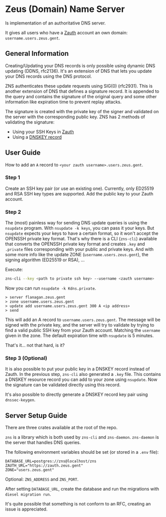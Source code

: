 # Zeus (Domain) Name Server

Is implementation of an authoritative DNS server.

It gives all users who have a [Zauth](https://zauth.zeus.gent) account an own domain: `username.users.zeus.gent`.

## General Information

Creating/Updating your DNS records is only possible using dynamic DNS updating (DDNS, rfc2136). 
It's an extension of DNS that lets you update your DNS records using the DNS protocol.

ZNS authenticates these update requests using SIG(0) (rfc2931). 
This is another extension of DNS that defines a signature record. It is appended to the query and contains the signature of the original query and 
some other information like expiration time to prevent replay attacks.

The signature is created with the private key of the signer and validated on the server with the corresponding public key.
ZNS has 2 methods of validating the signature:
- Using your SSH Keys in [Zauth](https://zauth.zeus.gent) 
- Using a [DNSKEY record](https://datatracker.ietf.org/doc/html/rfc4034#section-2)


## User Guide

How to add an `A` record to `<your zauth username>.users.zeus.gent`.

### Step 1

Create an SSH key pair (or use an existing one). Currently, only ED25519 and RSA SSH key types are supported.
Add the public key to your Zauth account.

### Step 2

The (most) painless way for sending DNS update queries is using the `nsupdate` program.
With `nsupdate -k keys`, you can pass it your keys. But `nsupdate` expects your keys to have a certain format, so it won't accept the OPENSSH private key format.
That's why there is a CLI (`zns-cli`) available that converts the OPENSSH private key format and creates `.key` and `.private` files corresponding with your public and private keys.
And with some more info like the update ZONE (`username.users.zeus.gent`), the signing algorithm (ED25519 or RSA), ...

Execute:

```sh
zns-cli --key <path to private ssh key> --username <zauth username>
```

Now you can run `nsupdate -k Kdns.private`.

```
> server flanagan.zeus.gent
> zone username.users.zeus.gent
> update add username.users.zeus.gent 300 A <ip address>
> send
```

This will add an A record to `username.users.zeus.gent`. 
The message will be signed with the private key, and the server will try to validate by trying to find a valid public SSH key from your Zauth account. Matching the `username` given in the zone.
The default expiration time with `nsupdate` is 5 minutes.

That's it... not that hard, is it?

### Step 3 (Optional)

It is also possible to put your public key in a DNSKEY record instead of Zauth. In the previous step, `zns-cli` also generated a `.key` file. 
This contains a DNSKEY resource record you can add to your zone using `nsupdate`. Now the signature can be validated directly using this record.

It's also possible to directly generate a DNSKEY record key pair using `dnssec-keygen`.

## Server Setup Guide

There are three crates available at the root of the repo.

`zns` is a library which is both used by `zns-cli` and `zns-daemon`.
`zns-daemon` is the server that handles DNS queries.

The following environment variables should be set (or stored in a `.env` file):
```
DATABASE_URL=postgres://zns@localhost/zns
ZAUTH_URL="https://zauth.zeus.gent"
ZONE="users.zeus.gent"
```

Optional: `ZNS_ADDRESS` and `ZNS_PORT`.

After setting `DATABASE_URL`, create the database and run the migrations with `diesel migration run`.

It's quite possible that something is not conform to an RFC, creating an issue is appreciated.
